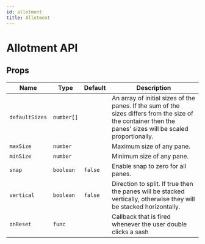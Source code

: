 ```yaml
---
id: allotment
title: Allotment
---
```


# Allotment API

## Props

| Name           | Type       | Default | Description                                                                                                                                                 |
| -------------- | ---------- | ------- | ----------------------------------------------------------------------------------------------------------------------------------------------------------- |
| `defaultSizes` | `number[]` |         | An array of initial sizes of the panes. If the sum of the sizes differs from the size of the container then the panes' sizes will be scaled proportionally. |
| `maxSize`      | `number`   |         | Maximum size of any pane.                                                                                                                                   |
| `minSize`      | `number`   |         | Minimum size of any pane.                                                                                                                                   |
| `snap`         | `boolean`  | `false` | Enable snap to zero for all panes.                                                                                                                          |
| `vertical`     | `boolean`  | `false` | Direction to split. If true then the panes will be stacked vertically, otherwise they will be stacked horizontally.                                         |
| `onReset`      | `func`     |         | Callback that is fired whenever the user double clicks a sash                                                                                               |
